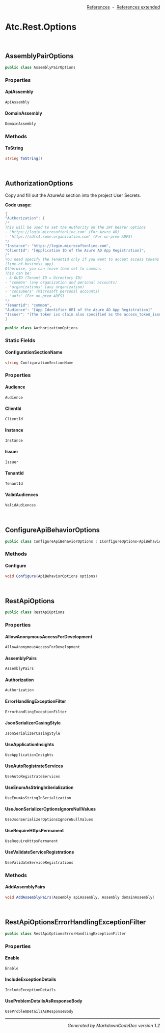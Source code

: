 <div style='text-align: right'>

[References](Index.md)&nbsp;&nbsp;-&nbsp;&nbsp;[References extended](IndexExtended.md)
</div>

# Atc.Rest.Options

<br />


## AssemblyPairOptions

```csharp
public class AssemblyPairOptions
```

### Properties


#### ApiAssembly

```csharp
ApiAssembly
```
#### DomainAssembly

```csharp
DomainAssembly
```
### Methods


#### ToString

```csharp
string ToString()
```

<br />


## AuthorizationOptions
Copy and fill out the AzureAd section into the project User Secrets.

<b>Code usage:</b>

```csharp
{
"Authorization": {
/*
This will be used to set the Authority on the JWT bearer options
- 'https://login.microsoftonline.com' (For Azure AD)
- 'https://adfs1.some.organization.com' (For on-prem ADFS)
*/
"Instance": "https://login.microsoftonline.com",
"ClientId": "[Application ID of the Azure AD App Registration]",
/*
You need specify the TenantId only if you want to accept access tokens from a single tenant
(line-of-business app).
Otherwise, you can leave them set to common.
This can be:
- A GUID (Tenant ID = Directory ID)
- 'common' (any organization and personal accounts)
- 'organizations' (any organization)
- 'consumers' (Microsoft personal accounts)
- 'adfs' (For on-prem ADFS)
*/
"TenantId": "common",
"Audience": "[App Identifier URI of the Azure AD App Registration]"
"Issuer": "[The token iss claim also specified as the access_token_issuer from the OpenID configuration]"
}
```

```csharp
public class AuthorizationOptions
```

### Static Fields


#### ConfigurationSectionName

```csharp
string ConfigurationSectionName
```
### Properties


#### Audience

```csharp
Audience
```
#### ClientId

```csharp
ClientId
```
#### Instance

```csharp
Instance
```
#### Issuer

```csharp
Issuer
```
#### TenantId

```csharp
TenantId
```
#### ValidAudiences

```csharp
ValidAudiences
```

<br />


## ConfigureApiBehaviorOptions

```csharp
public class ConfigureApiBehaviorOptions : IConfigureOptions<ApiBehaviorOptions>
```

### Methods


#### Configure

```csharp
void Configure(ApiBehaviorOptions options)
```

<br />


## RestApiOptions

```csharp
public class RestApiOptions
```

### Properties


#### AllowAnonymousAccessForDevelopment

```csharp
AllowAnonymousAccessForDevelopment
```
#### AssemblyPairs

```csharp
AssemblyPairs
```
#### Authorization

```csharp
Authorization
```
#### ErrorHandlingExceptionFilter

```csharp
ErrorHandlingExceptionFilter
```
#### JsonSerializerCasingStyle

```csharp
JsonSerializerCasingStyle
```
#### UseApplicationInsights

```csharp
UseApplicationInsights
```
#### UseAutoRegistrateServices

```csharp
UseAutoRegistrateServices
```
#### UseEnumAsStringInSerialization

```csharp
UseEnumAsStringInSerialization
```
#### UseJsonSerializerOptionsIgnoreNullValues

```csharp
UseJsonSerializerOptionsIgnoreNullValues
```
#### UseRequireHttpsPermanent

```csharp
UseRequireHttpsPermanent
```
#### UseValidateServiceRegistrations

```csharp
UseValidateServiceRegistrations
```
### Methods


#### AddAssemblyPairs

```csharp
void AddAssemblyPairs(Assembly apiAssembly, Assembly domainAssembly)
```

<br />


## RestApiOptionsErrorHandlingExceptionFilter

```csharp
public class RestApiOptionsErrorHandlingExceptionFilter
```

### Properties


#### Enable

```csharp
Enable
```
#### IncludeExceptionDetails

```csharp
IncludeExceptionDetails
```
#### UseProblemDetailsAsResponseBody

```csharp
UseProblemDetailsAsResponseBody
```
<hr /><div style='text-align: right'><i>Generated by MarkdownCodeDoc version 1.2</i></div>
